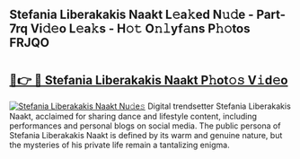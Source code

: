 ## Stefania Liberakakis Naakt L𝚎a𝚔ed N𝚞𝚍e - Part-7rq Vi𝚍𝚎o L𝚎a𝚔s - H𝚘𝚝 O𝚗𝚕yf𝚊ns P𝚑𝚘tos FRJQO

# <h2><a href="http://kf1kx3.oniu.top/?m=Stefania+Liberakakis+Naakt">🔗👉 🔴 Stefania Liberakakis Naakt P𝚑ot𝚘𝚜 V𝚒d𝚎o</a></h2>

[![Stefania Liberakakis Naakt Nu𝚍e𝚜](https://i.imgur.com/0qMVB7G.gif)](http://kf1kx3.oniu.top/?m=Stefania+Liberakakis+Naakt)
Digital trendsetter Stefania Liberakakis Naakt, acclaimed for sharing dance and lifestyle content, including performances and personal blogs on social media. The public persona of Stefania Liberakakis Naakt is defined by its warm and genuine nature, but the mysteries of his private life remain a tantalizing enigma.  

